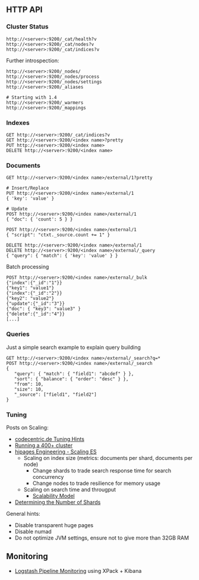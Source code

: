 HTTP API
--------

### Cluster Status

    http://<server>:9200/_cat/health?v
    http://<server>:9200/_cat/nodes?v
    http://<server>:9200/_cat/indices?v

Further introspection:

    http://<server>:9200/_nodes/
    http://<server>:9200/_nodes/process
    http://<server>:9200/_nodes/settings
    http://<server>:9200/_aliases

    # Starting with 1.4
    http://<server>:9200/_warmers
    http://<server>:9200/_mappings

### Indexes

    GET http://<server>:9200/_cat/indices?v
    GET http://<server>:9200/<index name>?pretty
    PUT http://<server>:9200/<index name>
    DELETE http://<server>:9200/<index name>

### Documents

    GET http://<server>:9200/<index name>/external/1?pretty

    # Insert/Replace
    PUT http://<server>:9200/<index name>/external/1
    { 'key': 'value' }

    # Update
    POST http://<server>:9200/<index name>/external/1
    { "doc": { 'count': 5 } }

    POST http://<server>:9200/<index name>/external/1
    { "script": "ctxt._source.count += 1" }

    DELETE http://<server>:9200/<index name>/external/1
    DELETE http://<server>:9200/<index name>/external/_query
    { "query": { "match": { 'key': 'value' } }

Batch processing

    POST http://<server>:9200/<index name>/external/_bulk
    {"index":{"_id":"1"}}
    {"key1": "value1"}
    {"index":{"_id":"2"}}
    {"key2": "value2"}
    {"update":{"_id":"3"}}
    {"doc": { "key3": "value3" }
    {"delete":{"_id":"4"}}
    [...]

### Queries

Just a simple search example to explain query building

    GET http://<server>:9200/<index name>/external/_search?q=*
    POST http://<server>:9200/<index name>/external/_search
    {
       "query": { "match": { "field1": "abcdef" } },
       "sort": { "balance": { "order": "desc" } },
       "from": 10,
       "size": 10,
       "_source": ["field1", "field2"]
    }

### Tuning

Posts on Scaling:

- [codecentric.de Tuning
    Hints](https://blog.codecentric.de/en/2014/05/elasticsearch-indexing-performance-cheatsheet/)
- [Running a 400+ cluster](http://underthehood.meltwater.com/blog/2018/02/06/running-a-400+-node-es-cluster/)
- [hipages Engineering - Scaling ES](https://medium.com/hipages-engineering/scaling-elasticsearch-b63fa400ee9e)
  - Scaling on index size (metrics: documents per shard, documents per node)
    - Change shards to trade search response time for search concurrency
    - Change nodes to trade resilience for memory usage
  - Scaling on search time and througput
    - [Scalability Model](https://docs.google.com/spreadsheets/d/1F6AlBLR0F9D1SD2upTsHMiJpD7Sz50P_nurosP-WeUs/edit?usp=sharing)
- [Determining the Number of Shards](https://www.elastic.co/guide/en/elasticsearch/guide/current/capacity-planning.html)

General hints:

- Disable transparent huge pages
- Disable numad
- Do not optimize JVM settings, ensure not to give more than 32GB RAM

## Monitoring

- [Logstash Pipeline Monitoring](https://logz.io/blog/logstash-pipelines/) using XPack + Kibana

